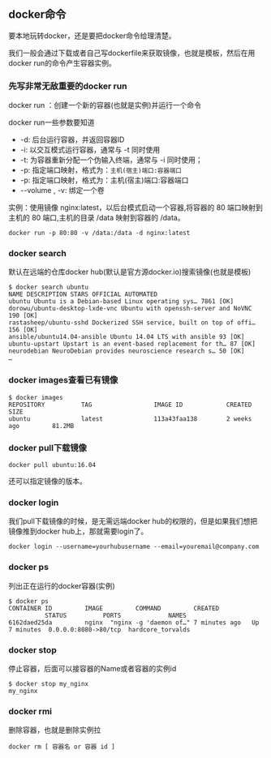 ## docker命令
要本地玩转docker，还是要把docker命令给理清楚。

我们一般会通过下载或者自己写dockerfile来获取镜像，也就是模板，然后在用docker run的命令产生容器实例。

### 先写非常无敌重要的docker run
docker run ：创建一个新的容器(也就是实例)并运行一个命令

docker run一些参数要知道

 - -d: 后台运行容器，并返回容器ID
 - -i: 以交互模式运行容器，通常与 -t 同时使用
 - -t: 为容器重新分配一个伪输入终端，通常与 -i 同时使用；
 - -p: 指定端口映射，格式为：`主机(宿主)端口:容器端口`
 - -p: 指定端口映射，格式为：主机(宿主)端口:容器端口
 - --volume , -v:	绑定一个卷

实例：使用镜像 nginx:latest，以后台模式启动一个容器,将容器的 80 端口映射到主机的 80 端口,主机的目录 /data 映射到容器的 /data。

```
docker run -p 80:80 -v /data:/data -d nginx:latest
```


### docker search
默认在远端的仓库docker hub(默认是官方源docker.io)搜索镜像(也就是模板)

```
$ docker search ubuntu
NAME DESCRIPTION STARS OFFICIAL AUTOMATED
ubuntu Ubuntu is a Debian-based Linux operating sys… 7861 [OK]
dorowu/ubuntu-desktop-lxde-vnc Ubuntu with openssh-server and NoVNC 190 [OK]
rastasheep/ubuntu-sshd Dockerized SSH service, built on top of offi… 156 [OK]
ansible/ubuntu14.04-ansible Ubuntu 14.04 LTS with ansible 93 [OK]
ubuntu-upstart Upstart is an event-based replacement for th… 87 [OK]
neurodebian NeuroDebian provides neuroscience research s… 50 [OK]
…
```

### docker images查看已有镜像

```
$ docker images
REPOSITORY          TAG                 IMAGE ID            CREATED             SIZE
ubuntu              latest              113a43faa138        2 weeks ago         81.2MB
```

### docker pull下载镜像

```
docker pull ubuntu:16.04
```

还可以指定镜像的版本。

### docker login
我们pull下载镜像的时候，是无需远端docker hub的权限的，但是如果我们想把镜像推到docker hub上，那就需要login了。

```
docker login --username=yourhubusername --email=youremail@company.com
```

### docker ps
列出正在运行的docker容器(实例)

```
$ docker ps
CONTAINER ID         IMAGE         COMMAND         CREATED           STATUS          PORTS             NAMES
6162daed25da         nginx  "nginx -g 'daemon of…" 7 minutes ago   Up 7 minutes  0.0.0.0:8080->80/tcp  hardcore_torvalds
```

### docker stop
停止容器，后面可以接容器的Name或者容器的实例id

```
$ docker stop my_nginx
my_nginx
```

### docker rmi
删除容器，也就是删除实例拉

```
docker rm [ 容器名 or 容器 id ]
```